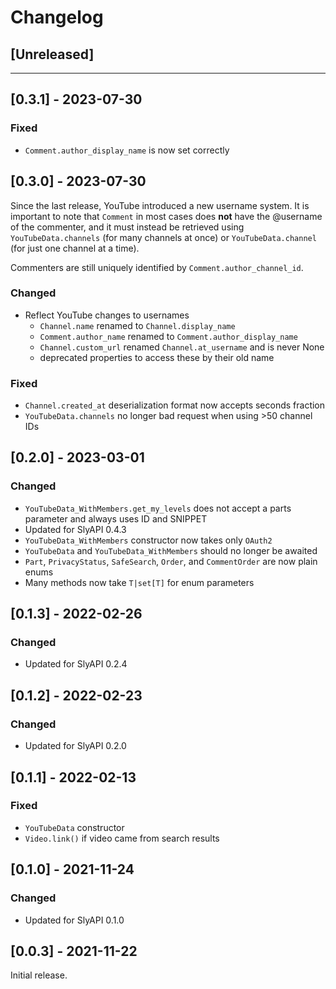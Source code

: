 # Changelog

## [Unreleased]

---

## [0.3.1] - 2023-07-30

### Fixed

- `Comment.author_display_name` is now set correctly

## [0.3.0] - 2023-07-30

Since the last release, YouTube introduced a new username system.
It is important to note that `Comment` in most cases does **not** have the @username of the commenter, and it must instead be retrieved using `YouTubeData.channels` (for many channels at once) or `YouTubeData.channel` (for just one channel at a time).

Commenters are still uniquely identified by `Comment.author_channel_id`.

### Changed
- Reflect YouTube changes to usernames
    - `Channel.name` renamed to `Channel.display_name`
    - `Comment.author_name` renamed to `Comment.author_display_name`
    - `Channel.custom_url` renamed `Channel.at_username` and is never None
    - deprecated properties to access these by their old name

### Fixed
- `Channel.created_at` deserialization format now accepts seconds fraction
- `YouTubeData.channels` no longer bad request when using >50 channel IDs

## [0.2.0] - 2023-03-01

### Changed
- `YouTubeData_WithMembers.get_my_levels` does not accept a parts parameter and always uses ID and SNIPPET
- Updated for SlyAPI 0.4.3
- `YouTubeData_WithMembers` constructor now takes only `OAuth2` 
- `YouTubeData` and `YouTubeData_WithMembers` should no longer be awaited
- `Part`, `PrivacyStatus`, `SafeSearch`, `Order`, and `CommentOrder` are now plain enums
- Many methods now take `T|set[T]` for enum parameters

## [0.1.3] - 2022-02-26

### Changed
- Updated for SlyAPI 0.2.4

## [0.1.2] - 2022-02-23

### Changed
- Updated for SlyAPI 0.2.0

## [0.1.1] - 2022-02-13

### Fixed
- `YouTubeData` constructor
- `Video.link()` if video came from search results

## [0.1.0] - 2021-11-24

### Changed
- Updated for SlyAPI 0.1.0

## [0.0.3] - 2021-11-22

Initial release.
